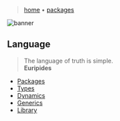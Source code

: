 > [home](../)
> &bull; [packages](../packages)

![banner](/go/photos/banner.png)

## Language

> The language of truth is simple.  
> **Euripides**

* [Packages](packages)
* [Types](types)
* [Dynamics](dynamics)
* [Generics](generics)
* [Library](library)
